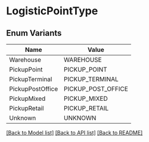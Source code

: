 # LogisticPointType

## Enum Variants

| Name | Value |
|---- | -----|
| Warehouse | WAREHOUSE |
| PickupPoint | PICKUP_POINT |
| PickupTerminal | PICKUP_TERMINAL |
| PickupPostOffice | PICKUP_POST_OFFICE |
| PickupMixed | PICKUP_MIXED |
| PickupRetail | PICKUP_RETAIL |
| Unknown | UNKNOWN |


[[Back to Model list]](../README.md#documentation-for-models) [[Back to API list]](../README.md#documentation-for-api-endpoints) [[Back to README]](../README.md)


